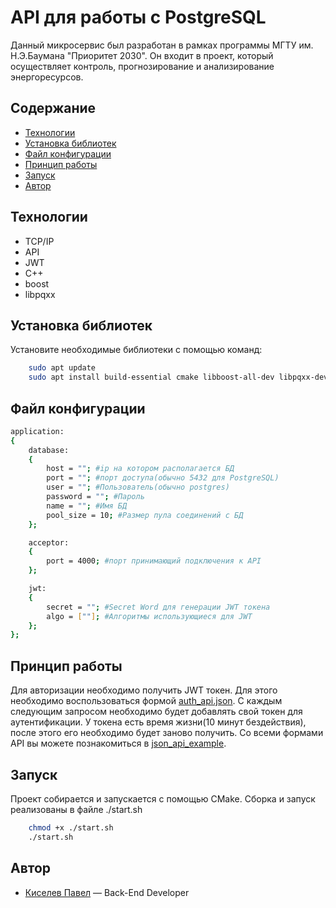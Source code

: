 # API для работы с PostgreSQL
Данный микросервис был разработан в рамках программы МГТУ им. Н.Э.Баумана "Приоритет 2030". Он входит в проект, который осуществляет контроль, прогнозирование и анализирование энергоресурсов.

## Содержание
- [Технологии](#технологии)
- [Установка библиотек](#установка-библиотек)
- [Файл конфигурации](#файл-конфигурации)
- [Принцип работы](#принцип-работы)
- [Запуск](#запуск)
- [Автор](#автор)

## Технологии
- TCP/IP
- API
- JWT
- C++
- boost 
- libpqxx

## Установка библиотек
Установите необходимые библиотеки с помощью команд:
```sh
    sudo apt update
    sudo apt install build-essential cmake libboost-all-dev libpqxx-dev libconfig-dev
```

## Файл конфигурации
```sh
application:
{
    database:
    {
        host = ""; #ip на котором располагается БД
        port = ""; #порт доступа(обычно 5432 для PostgreSQL)
        user = ""; #Пользователь(обычно postgres)
        password = ""; #Пароль
        name = ""; #Имя БД
        pool_size = 10; #Размер пула соединений с БД
    };

    acceptor:
    {
        port = 4000; #порт принимающий подключения к API
    };

    jwt:
    {
        secret = ""; #Secret Word для генерации JWT токена
        algo = [""]; #Алгоритмы использующиеся для JWT
    };
};
```
## Принцип работы
Для авторизации необходимо получить JWT токен. Для этого необходимо воспользоваться формой [auth_api.json](json_api_example/auth_api.json). С каждым следующим запросом необходимо будет добавлять свой токен для аутентификации. У токена есть время жизни(10 минут бездействия), после этого его необходимо будет заново получить. Со всеми формами API вы можете познакомиться в [json_api_example](json_api_example).

## Запуск
Проект собирается и запускается с помощью CMake. Сборка и запуск реализованы в файле ./start.sh
```sh
    chmod +x ./start.sh
    ./start.sh
```

## Автор
- [Киселев Павел](https://t.me/kiselpd) — Back-End Developer
